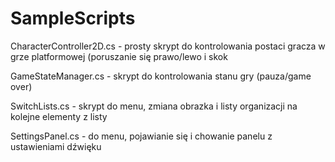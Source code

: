# SampleScripts

CharacterController2D.cs - prosty skrypt do kontrolowania postaci gracza w grze platformowej (poruszanie się prawo/lewo i skok

GameStateManager.cs - skrypt do kontrolowania stanu gry (pauza/game over)

SwitchLists.cs - skrypt do menu, zmiana obrazka i listy organizacji na kolejne elementy z listy

SettingsPanel.cs - do menu, pojawianie się i chowanie panelu z ustawieniami dźwięku

